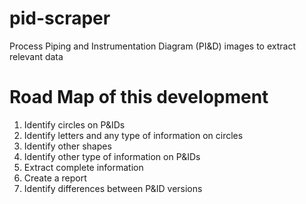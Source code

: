 # pid-scraper
Process Piping and Instrumentation Diagram (PI&amp;D) images to extract relevant data 

# Road Map of this development
1. Identify circles on P&IDs
2. Identify letters and any type of information on circles
3. Identify other shapes
4. Identify other type of information on P&IDs
5. Extract complete information
6. Create a report
7. Identify differences between P&ID versions
